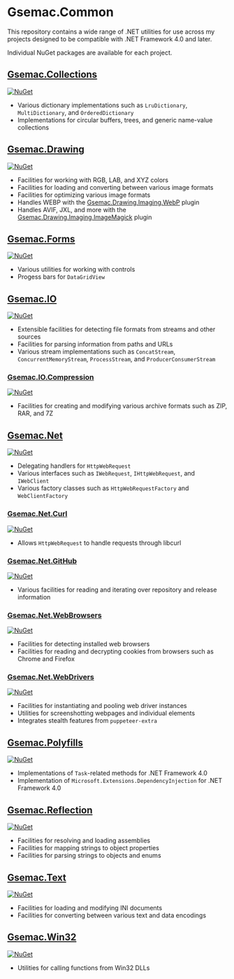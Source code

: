 # Gsemac.Common

This repository contains a wide range of .NET utilities for use across my projects designed to be compatible with .NET Framework 4.0 and later.

Individual NuGet packages are available for each project.

## [Gsemac.Collections](src/Gsemac.Collections)
[![NuGet](https://img.shields.io/nuget/v/Gsemac.Collections.svg)](https://www.nuget.org/packages/Gsemac.Collections/) 

* Various dictionary implementations such as `LruDictionary`, `MultiDictionary`, and `OrderedDictionary`
* Implementations for circular buffers, trees, and generic name-value collections

## [Gsemac.Drawing](src/Gsemac.Drawing)
[![NuGet](https://img.shields.io/nuget/v/Gsemac.Drawing.svg)](https://www.nuget.org/packages/Gsemac.Drawing/)

* Facilities for working with RGB, LAB, and XYZ colors
* Facilities for loading and converting between various image formats
* Facilities for optimizing various image formats
* Handles WEBP with the [Gsemac.Drawing.Imaging.WebP](src/Gsemac.Drawing.Imaging.WebP) plugin
* Handles AVIF, JXL, and more with the [Gsemac.Drawing.Imaging.ImageMagick](src/Gsemac.Drawing.Imaging.ImageMagick) plugin

## [Gsemac.Forms](src/Gsemac.Forms)
[![NuGet](https://img.shields.io/nuget/v/Gsemac.Forms.svg)](https://www.nuget.org/packages/Gsemac.Forms/)

* Various utilities for working with controls
* Progess bars for `DataGridView`

## [Gsemac.IO](src/Gsemac.IO)
[![NuGet](https://img.shields.io/nuget/v/Gsemac.IO.svg)](https://www.nuget.org/packages/Gsemac.IO/)

* Extensible facilities for detecting file formats from streams and other sources
* Facilities for parsing information from paths and URLs
* Various stream implementations such as `ConcatStream`, `ConcurrentMemoryStream`, `ProcessStream`, and `ProducerConsumerStream`

### [Gsemac.IO.Compression](src/Gsemac.IO.Compression)
[![NuGet](https://img.shields.io/nuget/v/Gsemac.IO.Compression.svg)](https://www.nuget.org/packages/Gsemac.IO.Compression/)

* Facilities for creating and modifying various archive formats such as ZIP, RAR, and 7Z

## [Gsemac.Net](src/Gsemac.Net)
[![NuGet](https://img.shields.io/nuget/v/Gsemac.Net.svg)](https://www.nuget.org/packages/Gsemac.Net/)

* Delegating handlers for `HttpWebRequest`
* Various interfaces such as `IWebRequest`, `IHttpWebRequest`, and `IWebClient`
* Various factory classes such as `HttpWebRequestFactory` and `WebClientFactory`

### [Gsemac.Net.Curl](src/Gsemac.Net.Curl)
[![NuGet](https://img.shields.io/nuget/v/Gsemac.Net.Curl.svg)](https://www.nuget.org/packages/Gsemac.Net.Curl/)

* Allows `HttpWebRequest` to handle requests through libcurl

### [Gsemac.Net.GitHub](src/Gsemac.Net.GitHub)
[![NuGet](https://img.shields.io/nuget/v/Gsemac.Net.GitHub.svg)](https://www.nuget.org/packages/Gsemac.Net.GitHub/)

* Various facilities for reading and iterating over repository and release information

### [Gsemac.Net.WebBrowsers](src/Gsemac.Net.WebBrowsers)
[![NuGet](https://img.shields.io/nuget/v/Gsemac.Net.WebBrowsers.svg)](https://www.nuget.org/packages/Gsemac.Net.WebBrowsers/)

* Facilities for detecting installed web browsers
* Facilities for reading and decrypting cookies from browsers such as Chrome and Firefox

### [Gsemac.Net.WebDrivers](src/Gsemac.Net.WebDrivers)
[![NuGet](https://img.shields.io/nuget/v/Gsemac.Net.WebDrivers.svg)](https://www.nuget.org/packages/Gsemac.Net.WebDrivers/)

* Facilities for instantiating and pooling web driver instances
* Utilities for screenshotting webpages and individual elements
* Integrates stealth features from `puppeteer-extra`

## [Gsemac.Polyfills](src/Gsemac.Polyfills)
[![NuGet](https://img.shields.io/nuget/v/Gsemac.Polyfills.svg)](https://www.nuget.org/packages/Gsemac.Polyfills/)

* Implementations of `Task`-related methods for .NET Framework 4.0
* Implementation of `Microsoft.Extensions.DependencyInjection` for .NET Framework 4.0

## [Gsemac.Reflection](src/Gsemac.Reflection)
[![NuGet](https://img.shields.io/nuget/v/Gsemac.Reflection.svg)](https://www.nuget.org/packages/Gsemac.Reflection/)

* Facilities for resolving and loading assemblies
* Facilities for mapping strings to object properties
* Facilities for parsing strings to objects and enums

## [Gsemac.Text](src/Gsemac.Text)
[![NuGet](https://img.shields.io/nuget/v/Gsemac.Text.svg)](https://www.nuget.org/packages/Gsemac.Text/)

* Facilities for loading and modifying INI documents
* Facilities for converting between various text and data encodings

## [Gsemac.Win32](src/Gsemac.Win32)
[![NuGet](https://img.shields.io/nuget/v/Gsemac.Win32.svg)](https://www.nuget.org/packages/Gsemac.Win32/)

* Utilities for calling functions from Win32 DLLs